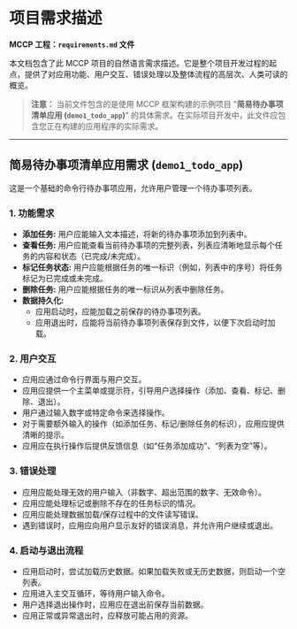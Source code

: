 # 项目需求描述

**MCCP 工程：`requirements.md` 文件**

本文档包含了此 MCCP 项目的自然语言需求描述。它是整个项目开发过程的起点，提供了对应用功能、用户交互、错误处理以及整体流程的高层次、人类可读的概览。

> **注意：** 当前文件包含的是使用 MCCP 框架构建的示例项目 "**简易待办事项清单应用 (`demo1_todo_app`)**" 的具体需求。在实际项目开发中，此文件应包含您正在构建的应用程序的实际需求。

---

## 简易待办事项清单应用需求 (`demo1_todo_app`)

这是一个基础的命令行待办事项应用，允许用户管理一个待办事项列表。

### **1. 功能需求**

*   **添加任务:** 用户应能输入文本描述，将新的待办事项添加到列表中。
*   **查看任务:** 用户应能查看当前待办事项的完整列表，列表应清晰地显示每个任务的内容和状态（已完成/未完成）。
*   **标记任务状态:** 用户应能根据任务的唯一标识（例如，列表中的序号）将任务标记为已完成或未完成。
*   **删除任务:** 用户应能根据任务的唯一标识从列表中删除任务。
*   **数据持久化:**
    *   应用启动时，应能加载之前保存的待办事项列表。
    *   应用退出时，应能将当前待办事项列表保存到文件，以便下次启动时加载。

### **2. 用户交互**

*   应用应通过命令行界面与用户交互。
*   应用应提供一个主菜单或提示符，引导用户选择操作（添加、查看、标记、删除、退出）。
*   用户通过输入数字或特定命令来选择操作。
*   对于需要额外输入的操作（如添加任务、标记/删除任务的标识），应用应提供清晰的提示。
*   应用应在执行操作后提供反馈信息（如“任务添加成功”、“列表为空”等）。

### **3. 错误处理**

*   应用应能处理无效的用户输入（非数字、超出范围的数字、无效命令）。
*   应用应能处理标记或删除不存在的任务标识的情况。
*   应用应能处理数据加载/保存过程中的文件读写错误。
*   遇到错误时，应用应向用户显示友好的错误消息，并允许用户继续或退出。

### **4. 启动与退出流程**

*   应用启动时，尝试加载历史数据。如果加载失败或无历史数据，则启动一个空列表。
*   应用进入主交互循环，等待用户输入命令。
*   用户选择退出操作时，应用应在退出前保存当前数据。
*   应用正常或异常退出时，应释放可能占用的资源。
